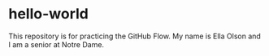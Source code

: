 # hello-world
This repository is for practicing the GitHub Flow.
My name is Ella Olson and I am a senior at Notre Dame. 
